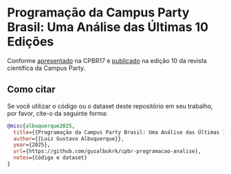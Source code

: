 # Programação da Campus Party Brasil: Uma Análise das Últimas 10 Edições

Conforme [apresentado](https://app.4.events/palestrante-Luiz-Gustavo-Albuquerque-6117-c18443) na CPBR17 e [publicado](https://brasil.campus-party.org/revista-cientifica/) na edição 10 da revista científica da Campus Party.

## Como citar

Se você utilizar o código ou o dataset deste repositório em seu trabalho, por favor, cite-o da seguinte forma:

```bibtex
@misc{albuquerque2025,
  title={{Programação da Campus Party Brasil: Uma Análise das Últimas 10 Edições}},
  author={{Luiz Gustavo Albuquerque}},
  year={2025},
  url={https://github.com/gusalbukrk/cpbr-programacao-analise},
  notes={Código e dataset}
}
```